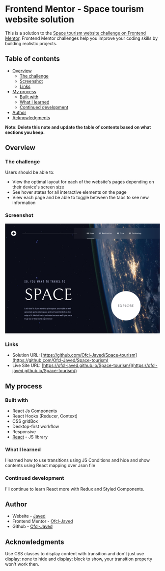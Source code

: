 # Frontend Mentor - Space tourism website solution

This is a solution to the [Space tourism website challenge on Frontend Mentor](https://www.frontendmentor.io/challenges/space-tourism-multipage-website-gRWj1URZ3). Frontend Mentor challenges help you improve your coding skills by building realistic projects. 

## Table of contents

- [Overview](#overview)
  - [The challenge](#the-challenge)
  - [Screenshot](#screenshot)
  - [Links](#links)
- [My process](#my-process)
  - [Built with](#built-with)
  - [What I learned](#what-i-learned)
  - [Continued development](#continued-development)
- [Author](#author)
- [Acknowledgments](#acknowledgments)

**Note: Delete this note and update the table of contents based on what sections you keep.**

## Overview

### The challenge

Users should be able to:

- View the optimal layout for each of the website's pages depending on their device's screen size
- See hover states for all interactive elements on the page
- View each page and be able to toggle between the tabs to see new information

### Screenshot

![Home Page](./screenshot.png)

### Links

- Solution URL: [https://github.com/Ofcl-Javed/Space-tourism](https://github.com/Ofcl-Javed/Space-tourism)
- Live Site URL: [https://ofcl-javed.github.io/Space-tourism/](https://ofcl-javed.github.io/Space-tourism/)

## My process

### Built with

- React Js Components
- React Hooks (Reducer, Context)
- CSS gridBox
- Desktop-first workflow
- Responsive
- [React](https://reactjs.org/) - JS library


### What I learned

I learned how to use transitions using JS Conditions and hide and show contents using React mapping over Json file

### Continued development

I'll continue to learn React more with Redux and Styled Components. 

## Author

- Website - [Javed](https://ofcl-javed.github.io/findjaved/)
- Frontend Mentor - [Ofcl-Javed](https://www.frontendmentor.io/profile/Ofcl-Javed)
- Github - [Ofcl-Javed](https://github.com/Ofcl-Javed)


## Acknowledgments

Use CSS classes to display content with transition and don't just use display: none to hide and display: block to show, your transition property won't work then.

